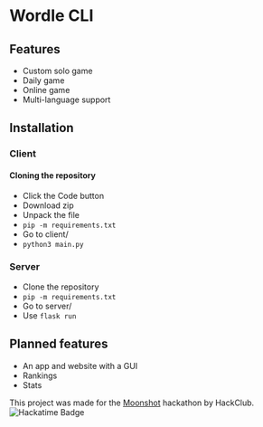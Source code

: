 # Wordle CLI
## Features
- Custom solo game
- Daily game
- Online game
- Multi-language support

## Installation
### Client
#### Cloning the repository
- Click the Code button
- Download zip
- Unpack the file
- `pip -m requirements.txt`
- Go to client/
- `python3 main.py`
### Server
- Clone the repository
- `pip -m requirements.txt`
- Go to server/
- Use `flask run`
## Planned features
- An app and website with a GUI
- Rankings
- Stats

This project was made for the [Moonshot](https://moonshot.hack.club/1016) hackathon by HackClub.
![Hackatime Badge](https://hackatime-badge.hackclub.com/U08RQEP53HA/wordle-cli)